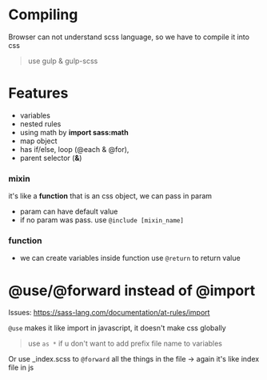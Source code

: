 # Compiling

Browser can not understand scss language, so we have to compile it into css

> use gulp & gulp-scss

# Features
- variables
- nested rules
- using math by **import sass:math**
- map object
- has if/else, loop (@each & @for), 
- parent selector (**&**)

### mixin

it's like a **function** that is an css object, we can pass in param
- param can have default value
- if no param was pass. use `@include [mixin_name]`


### function

- we can create variables inside function
use `@return` to return value
 
# @use/@forward instead of @import
Issues: https://sass-lang.com/documentation/at-rules/import

`@use` makes it like import in javascript, it doesn't make css globally

> use `as *` if u don't want to add prefix file name to variables

Or use _index.scss to `@forward` all the things in the file
-> again it's like index file in js